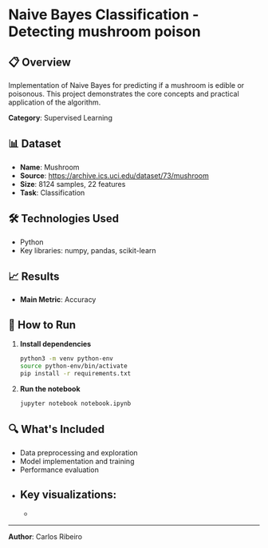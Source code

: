 # Naive Bayes Classification - Detecting mushroom poison

## 📋 Overview

Implementation of Naive Bayes for predicting if a mushroom is edible or poisonous. This project demonstrates the core concepts and practical application of the algorithm.

**Category**: Supervised Learning

## 📊 Dataset

- **Name**: Mushroom
- **Source**: https://archive.ics.uci.edu/dataset/73/mushroom
- **Size**: 8124 samples, 22 features
- **Task**: Classification

## 🛠️  Technologies Used

- Python
- Key libraries: numpy, pandas, scikit-learn

## 📈 Results

- **Main Metric**: Accuracy

## 🚀 How to Run

1. **Install dependencies**
   ```bash
   python3 -m venv python-env
   source python-env/bin/activate
   pip install -r requirements.txt
   ```


2. **Run the notebook**
   ```bash
   jupyter notebook notebook.ipynb
   ```

## 🔍 What's Included

- Data preprocessing and exploration
- Model implementation and training
- Performance evaluation
- Key visualizations:
  - 
  - 


---

**Author**: Carlos Ribeiro
